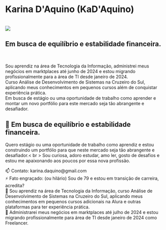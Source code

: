 <h1>Karina D'Aquino (KaD'Aquino)</h1><br>
<img  src = " https://avatars.githubusercontent.com/u/73259119?v=4 " ><br>
<h2>Em busca de equilíbrio e estabilidade financeira.</h2><br>
<p> Sou aprendiz na área de Tecnologia da Informação, administrei meus negócios em marktplaces até junho de 2024 e estou migrando profissionalmente para a área de TI desde janeiro de 2024.<br>
Curso Análise de Desenvolvimento de Sistemas na Cruzeiro do Sul, aplicando meus conhecimentos em pequenos cursos além de conquistar experiência prática. <br>
Em busca de estágio ou uma oportunidade de trabalho como aprender e montar um novo portfólio para este mercado seja tão abrangente e desafiador.<br>
<h2>🔭 Em busca de equilíbrio e estabilidade financeira.</h2>
<p> Quero estágio ou uma oportunidade de trabalho como aprendiz e estou construindo um portfólio para que neste mercado seja tão abrangente e desafiador.< br >
Sou curiosa, adoro estudar, amo ler, gosto de desafios e estou me apaixonando aos poucos por essa nova profissão. </ p >
<p>
  📫 Contato: karina.daquino@gmail.com <br>
  ⚡ Fato engraçado: (ou hilário) Sou de 79 e estou em transição de carreira, acredita?<br>
  🌱 Sou aprendiz na área de Tecnologia da Informação, curso Análise de Desenvolvimento de Sistemas na Cruzeiro do Sul, aplicando meus conhecimentos em pequenos cursos adicionais na Alura e outras plataformas para ter experiência prática.<br>
  👯 Administrarei meus negócios em marktplaces até julho de 2024 e estou migrando profissionalmente para área de TI desde janeiro de 2024 como Freelancer.<br>
</p>
